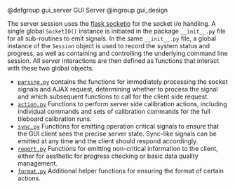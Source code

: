 @defgroup gui_server GUI Server
@ingroup gui_design

The server session uses the [flask socketio][flasksocket] for the socket i/o
handling. A single global `SocketIO()` instance is initiated in the package
`__init__.py` file for all sub-routines to emit signals. In the same
`__init__.py` file, a global instance of the `Session` object is used to record
the system status and progress, as well as containing and controlling the
underlying command line session. All server interactions are then defined as
functions that interact with these two global objects.

- [`parsing.py`](parsing.py) contains the functions for immediately processing
  the socket signals and AJAX request, determining whether to process the signal
  and which subsequent functions to call for the client side request.
- [`action.py`](action.py) Functions to perform server side calibration actions,
  including individual commands and sets of calibration commands for the full
  tileboard calibration runs.
- [`sync.py`](sync.py) Functions for emitting operation critical signals to
  ensure that the GUI client sees the precise server state. Sync-like signals can
  be emitted at any time and the client should respond accordingly.
- [`report.py`](report.py) Functions for emitting non-critical information to the
  client, either for aesthetic for progress checking or basic data quality
  management.
- [`format.py`](format.py) Additional helper functions for ensuring the format of
  certain actions.

[flasksocket]: https://flask-socketio.readthedocs.io/en/latest/